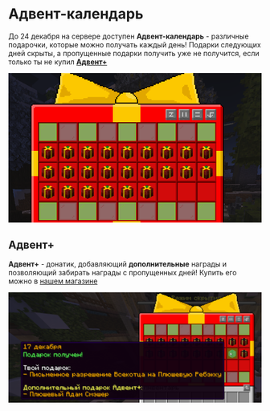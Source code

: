 
# Адвент-календарь

До 24 декабря на сервере доступен **Адвент-календарь** - различные подарочки, которые можно получать каждый день! Подарки следующих дней скрыты, а пропущенные подарки получить уже не получится, если только ты не купил [**Адвент+**]()

![Адвент-календарь на Кошкокрафте](/assets/gameplay/unique/advent/advent.png)

## Адвент+

**Адвент+** - донатик, добавляющий **дополнительные** награды и позволяющий забирать награды с пропущенных дней! Купить его можно в [нашем магазине](https://donate.catcraftmc.ru)

![Награды Адвент-календаря](/assets/gameplay/unique/advent/advent_rewards.png)